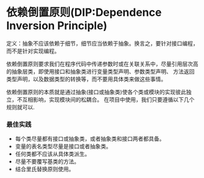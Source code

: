 # 依赖倒置原则(DIP:Dependence Inversion Principle)
定义：抽象不应该依赖于细节，细节应当依赖于抽象。换言之，要针对接口编程，而不是针对实现编程。  

依赖倒置原则要求我们在程序代码中传递参数时或在关联关系中，尽量引用层次高的抽象层类，即使用接口和抽象类进行变量类型声明、参数类型声明、
方法返回类型声明，以及数据类型的转换等，而不要用具体类来做这些事情。  

依赖倒置原则的本质就是通过抽象(接口或抽象类)使各个类或模块的实现彼此独立，不互相影响，实现模块间的松耦合。
在项目中使用，我们只要遵循以下几个规则就可以.  


### 最佳实践
 * 每个类尽量都有接口或抽象类，或者抽象类和接口两者都具备。
 * 变量的表名类型尽量是接口或者抽象类。
 * 任何类都不应该从具体类派生。
 * 尽量不要覆写基类的方法。
 * 结合里氏替换原则使用。